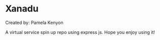 # Xanadu
Created by: Pamela Kenyon

A virtual service spin up repo using express js.
Hope you enjoy using it!
